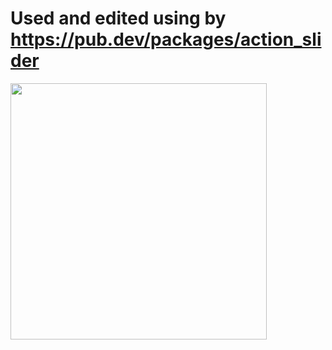 # Used and edited using by https://pub.dev/packages/action_slider

<img src="https://user-images.githubusercontent.com/56734609/156339345-98377877-0cab-481a-83a6-e11fa32cd423.gif" width="410" heigth="740" />  
